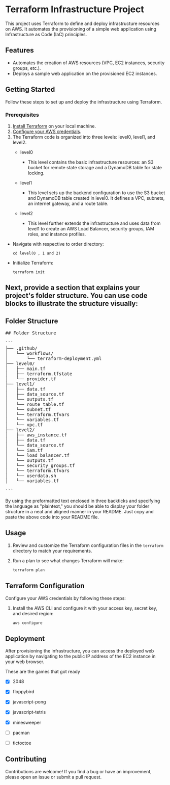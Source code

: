 # Terraform Infrastructure Project

This project uses Terraform to define and deploy infrastructure resources on AWS. It automates the provisioning of a simple web application using Infrastructure as Code (IaC) principles.

## Features

- Automates the creation of AWS resources (VPC, EC2 instances, security groups, etc.).
- Deploys a sample web application on the provisioned EC2 instances.

## Getting Started

Follow these steps to set up and deploy the infrastructure using Terraform.

### Prerequisites

1. [Install Terraform](https://developer.hashicorp.com/terraform/tutorials/aws-get-started/install-cli) on your local machine.
2. [Configure your AWS credentials](#terraform-configuration).
3. The Terraform code is organized into three levels: level0, level1, and level2.
   - level0
       - This level contains the basic infrastructure resources: an S3 bucket for remote state storage and a DynamoDB table for state locking.

   - level1
       - This level sets up the backend configuration to use the S3 bucket and DynamoDB table created in level0. It defines a VPC, subnets, an internet gateway, and           a route table.

   - level2
       - This level further extends the infrastructure and uses data from level1 to create an AWS Load Balancer, security groups, IAM roles, and instance profiles.

- Navigate with respective to order directory:

  ```
  cd level(0 , 1 and 2)

- Initialize Terraform:

  ```
  terraform init

## Next, provide a section that explains your project's folder structure. You can use code blocks to illustrate the structure visually:
   ## Folder Structure

<pre>
## Folder Structure

```
├── .github/
│   └── workflows/
│       └── terraform-deployment.yml
├── level0/
│   ├── main.tf
│   ├── terraform.tfstate
│   └── provider.tf
├── level1/
│   ├── data.tf
│   ├── data_source.tf
│   └── outputs.tf
│   └── route_table.tf
│   └── subnet.tf
│   └── terraform.tfvars
│   └── variables.tf
│   └── vpc.tf   
├── level2/
│   ├── aws_instance.tf
│   ├── data.tf
│   └── data_source.tf
│   └── iam.tf
│   └── load_balancer.tf
│   └── outputs.tf
│   └── security_groups.tf
│   └── terraform.tfvars
│   └── userdata.sh
│   └── variables.tf

```
</pre>
By using the preformatted text enclosed in three backticks and specifying the language as "plaintext," you should be able to display your folder structure in a neat and aligned manner in your README. Just copy and paste the above code into your README file.







 
## Usage

1. Review and customize the Terraform configuration files in the `terraform` directory to match your requirements.

2. Run a plan to see what changes Terraform will make:

   ```bash
   terraform plan
   
## Terraform Configuration

Configure your AWS credentials by following these steps:

1. Install the AWS CLI and configure it with your access key, secret key, and desired region:

   ```bash
   aws configure

## Deployment

After provisioning the infrastructure, you can access the deployed web application by navigating to the public IP address of the EC2 instance in your web browser.

These are the games that got ready

- [X] 2048
- [x] floppybird
- [x] javascript-pong
- [x] javascript-tetris
- [x] minesweeper
- [ ] pacman
- [ ] tictoctoe



## Contributing

Contributions are welcome! If you find a bug or have an improvement, please open an issue or submit a pull request.
